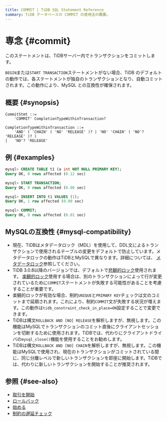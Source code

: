 ```yaml
---
title: COMMIT | TiDB SQL Statement Reference
summary: TiDB データベースの COMMIT の使用法の概要。
---
```


# 専念 {#commit}

このステートメントは、TiDBサーバー内でトランザクションをコミットします。

`BEGIN`または`START TRANSACTION`ステートメントがない場合、TiDB のデフォルトの動作では、各ステートメントが独自のトランザクションとなり、自動コミットされます。この動作により、MySQL との互換性が確保されます。

## 概要 {#synopsis}

```ebnf+diagram
CommitStmt ::=
    'COMMIT' CompletionTypeWithinTransaction?

CompletionTypeWithinTransaction ::=
    'AND' ( 'CHAIN' ( 'NO' 'RELEASE' )? | 'NO' 'CHAIN' ( 'NO'? 'RELEASE' )? )
|   'NO'? 'RELEASE'
```

## 例 {#examples}

```sql
mysql> CREATE TABLE t1 (a int NOT NULL PRIMARY KEY);
Query OK, 0 rows affected (0.12 sec)

mysql> START TRANSACTION;
Query OK, 0 rows affected (0.00 sec)

mysql> INSERT INTO t1 VALUES (1);
Query OK, 1 row affected (0.00 sec)

mysql> COMMIT;
Query OK, 0 rows affected (0.01 sec)
```

## MySQLの互換性 {#mysql-compatibility}

-   現在、TiDBはメタデータロック（MDL）を使用して、DDL文によるトランザクションで使用されるテーブルの変更をデフォルトで防止しています。メタデータロックの動作はTiDBとMySQLで異なります。詳細については、 [メタデータロック](/metadata-lock.md)参照してください。
-   TiDB 3.0.8以降のバージョンでは、デフォルトで[悲観的ロック](/pessimistic-transaction.md)使用されます。 [楽観的ロック](/optimistic-transaction.md)使用する場合は、別のトランザクションによって行が変更されているために`COMMIT`ステートメントが失敗する可能性があることを考慮することが重要です。
-   楽観的ロックが有効な場合、制約`UNIQUE`と`PRIMARY KEY`チェックは文のコミットまで延期されます。これにより、制約`COMMIT`文が失敗する状況が増えます。この動作は`tidb_constraint_check_in_place=ON`設定することで変更できます。
-   TiDBは構文`ROLLBACK AND [NO] RELEASE`を解析しますが、無視します。この機能はMySQLでトランザクションのコミット直後にクライアントセッションを切断するために使用されます。TiDBでは、代わりにクライアントドライバの`mysql_close()`機能を使用することをお勧めします。
-   TiDBは構文`ROLLBACK AND [NO] CHAIN`を解析しますが、無視します。この機能はMySQLで使用され、現在のトランザクションがコミットされている間に、同じ分離レベルで新しいトランザクションを即座に開始します。TiDBでは、代わりに新しいトランザクションを開始することが推奨されます。

## 参照 {#see-also}

-   [取引を開始](/sql-statements/sql-statement-start-transaction.md)
-   [ロールバック](/sql-statements/sql-statement-rollback.md)
-   [始める](/sql-statements/sql-statement-begin.md)
-   [制約の遅延チェック](/transaction-overview.md#lazy-check-of-constraints)
